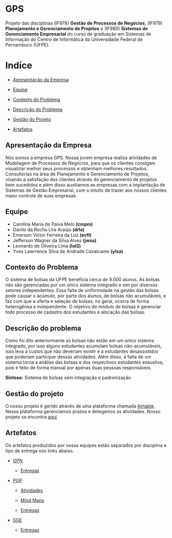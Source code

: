 # GPS

Projeto das disciplinas (IF978) **Gestão de Processos de Negócios**, (IF979) **Planejamento e Gerenciamento de Projetos** e (IF980) **Sistemas de Gerenciamento Empresarial** do curso de graduação em Sistemas de Informação do Centro de Informática da Universidade Federal de Pernambuco (UFPE).

# Indíce
- [Apresentação da Empresa](https://github.com/EmersonVictor/gps#Apresentação_da_Empresa)

- [Equipe](https://github.com/EmersonVictor/gps#Equipe)

- [Contexto do Problema](https://github.com/EmersonVictor/gps#Contexto_do_projeto_atual)

- [Descrição do Problema](https://github.com/EmersonVictor/gps#Descrição_do_problema)

- [Gestão do Projeto](https://github.com/EmersonVictor/gps#Gestão_do_projeto)

- [Artefatos](https://github.com/EmersonVictor/gps#Artefatos)

## Apresentação da Empresa
Nós somos a empresa GPS. Nossa jovem empresa realiza atividades de Modelagem de Processos de Negócios, para que os clientes consigam visualizar melhor seus processos e obtenham melhores resultados. Consultorias na área de Planejamento e Gerenciamento de Projetos, visando a satisfação dos clientes através do gerenciamento de projetos bem sucedidos e além disso auxiliamos as empresas com a implantação de Sistemas de Gestão Empresarial, com o intuito de trazer aos nossos clientes maior controle de suas empresas.

## Equipe
- Carolina Maria de Paiva Melo **(cmpm)**
- Danilo da Rocha Lira Araújo **(drla)**
- Emerson Victor Ferreira da Luz **(evfl)**
- Jefferson Wagner da Silva Alves **(jwsa)**
- Leonardo de Oliveira Lima **(lol2)**
- Yves Lawrrence Silva de Andrade Cavalcante **(ylsa)**


## Contexto  do Problema
O sistema de bolsas da UFPE beneficia cerca de 9.000 alunos. As bolsas não são gerenciadas por um único sistema integrado e sim por diversos setores independentes. Essa falta de uniformidade na gestão das bolsas pode causar o acúmulo, por parte dos alunos, de bolsas não acumuláveis, e faz com que a oferta e seleção de bolsas, no geral, ocorra de forma heterogênea e independente. O objetivo do módulo de bolsas é gerenciar todo processo de cadastro dos estudantes e alocação das bolsas.

## Descrição do problema
Como foi dito anteriormente as bolsas não estão em um único sistema integrado, por isso alguns estudantes acumulam bolsas não-acumuláveis, isso leva a custos que não deveriam existir e a estudantes desassistidos que poderiam participar dessas atividades. Além disso, a falta de um sistema torna a análise das bolsas e dos respectivos estudantes exaustiva, pois é feito de forma manual por apenas duas pessoas responsáveis.

**Síntese:** Sistema de bolsas sem integração e padronização

## Gestão do projeto
O nosso projeto é gerido através de uma plataforma chamada [Airtable](https://airtable.com/). Nessa plataforma gerenciamos prazos e delegamos as atividades. Nosso projeto se encontra [aqui](https://bit.ly/2TSwDEx)

## Artefatos
Os artefatos produzidos por nossa equipes estão separados por disciplina e tipo de entrega nos links abaixo.

- [GPN](https://github.com/EmersonVictor/gps/tree/master/gpn)
  - [Entregas](https://github.com/EmersonVictor/gps/blob/master/gpn/entregas)

- [PGP](https://github.com/EmersonVictor/gps/tree/master/pgp)
  - [Atividades](https://github.com/EmersonVictor/gps/tree/master/pgp/atividades)

  - [Mind Maps](https://github.com/EmersonVictor/gps/tree/master/pgp/mind-maps)

  - [Entregas](https://github.com/EmersonVictor/gps/blob/master/pgp/entregas)


- [SGE](https://github.com/EmersonVictor/gps/tree/master/sge)
  - [Entregas](https://github.com/EmersonVictor/gps/blob/master/sge/entregas)


